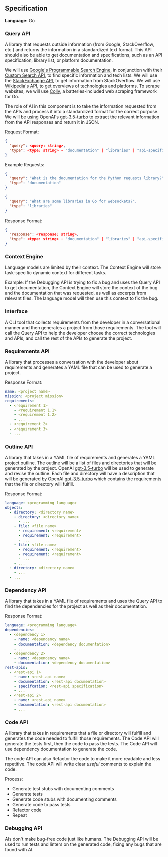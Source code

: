 ## Specification

**Language:** Go

### Query API

A library that requests outside information (from Google, StackOverflow, etc.)
and returns the information in a standardized text format. This API should also
be able to get documentation and specifications, such as an API specification,
library list, or platform documentation.

We will use [Google's Programmable Search Engine](https://programmablesearchengine.google.com/about/),
in conjunction with their [Custom Search API](https://developers.google.com/custom-search/v1/introduction),
to find specific information and tech lists. We will use the [StackExchange API](https://api.stackexchange.com/),
to get information from StackOverflow. We will use [Wikipedia's API](https://www.mediawiki.org/wiki/API:Main_page),
to get overviews of technologies and platforms. To scrape websites, we will use
[Colly](https://go-colly.org/), a batteries-included web scraping framework for
Go.

The role of AI in this component is to take the information requested from the
APIs and process it into a standardized format for the correct purpose. We will
be using OpenAI's [gpt-3.5-turbo](https://platform.openai.com/docs/models/gpt-3-5) to
extract the relevant information from the API responses and return it in JSON.

Request Format:

```json
{
  "query": <query: string>,
  "type": <type: string> - "documentation" | "libraries" | "api-specification" | "overview" | "other"
}
```

Example Requests:

```json
{
  "query": "What is the documentation for the Python requests library?",
  "type": "documentation"
}
```

```json
{
  "query": "What are some libraries in Go for websockets?",
  "type": "libraries"
}
```

Response Format:

```json
{
  "response": <response: string>,
  "type": <type: string> - "documentation" | "libraries" | "api-specification" | "overview" | "other"
}
```

### Context Engine

Language models are limited by their context. The Context Engine will store task-specific dynamic context for different tasks.

Example: If the Debugging API is trying to fix a bug and uses the Query API to get documentation, the Context Engine will store the context of the bug and the documentation that was requested, as well as excerpts from relevant files. The language model will then use this context to fix the bug.

### Interface

A CLI tool that collects requirements from the developer in a conversational
manner and then generates a project from those requirements. The tool will call
the Query API to help the developer choose the correct technologies and APIs,
and call the rest of the APIs to generate the project.

### Requirements API

A library that processes a conversation with the developer about requirements and
generates a YAML file that can be used to generate a project.

Response Format:

```yaml
name: <project name>
mission: <project mission>
requirements:
  - <requirement 1>
    - <requirement 1.1>
    - <requirement 1.2>
    - ...
  - <requirement 2>
  - <requirement 3>
  - ...
```

### Outline API

A library that takes in a YAML file of requirements and generates a YAML project
outline. The outline will be a list of files and directories that will be
generated by the project. OpenAI [gpt-3.5-turbo](https://platform.openai.com/docs/models/gpt-3-5)
will be used to generate and revise the outline.
Each file and directory will have a description that will be generated by
OpenAI [gpt-3.5-turbo](https://platform.openai.com/docs/models/gpt-3-5) which contains the
requirements that the file or directory will fulfill.

Response Format:

```yaml
language: <programming language>
objects:
  - directory: <directory name>
    - directory: <directory name>
      - ...
    - file: <file name>
      - requirement: <requirement>
      - requirement: <requirement>
      - ...
    - file: <file name>
      - requirement: <requirement>
      - requirement: <requirement>
      - ...
    - ...
  - directory: <directory name>
    - ...
  - ...
```

### Dependency API

A library that takes in a YAML file of requirements and uses the Query API to
find the dependencies for the project as well as their documentation.

Response Format:

```yaml
language: <programming language>
dependencies:
  - <dependency 1>
    - name: <dependency name>
    - documentation: <dependency documentation>
    - ...
  - <dependency 2>
    - name: <dependency name>
    - documentation: <dependency documentation>
rest-apis:
  - <rest-api 1>
    - name: <rest-api name>
    - documentation: <rest-api documentation>
    - specifcation: <rest-api specification>
    - ...
  - <rest-api 2>
    - name: <rest-api name>
    - documentation: <rest-api documentation>
    - ...
```

### Code API

A library that takes in requirements that a file or directory will fulfill and
generates the code needed to fulfill those requirements. The Code API will
generate the tests first, then the code to pass the tests. The Code API will
use dependency documentation to generate the code.

The code API can also Refactor the code to make it more readable and less
repetitive. The code API will write clear _useful_ comments to explain the code.

Process:

- Generate test stubs with documenting comments
- Generate tests
- Generate code stubs with documenting comments
- Generate code to pass tests
- Refactor code
- Repeat

### Debugging API

AIs don't make bug-free code just like humans. The Debugging API will be used to
run tests and linters on the generated code, fixing any bugs that are found with
AI.
